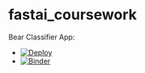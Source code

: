 # fastai_coursework

Bear Classifier App:
- [![Deploy](https://www.herokucdn.com/deploy/button.svg)](https://fastai-bear.herokuapp.com/)
- [![Binder](https://mybinder.org/badge_logo.svg)](https://mybinder.org/v2/gh/ruch798/fastai_coursework/HEAD?urlpath=%2Fvoila%2Frender%2Fbear.ipynb)

